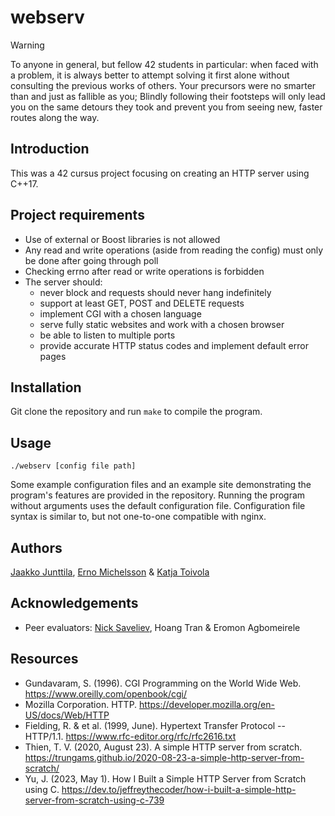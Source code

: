 # webserv

> [!WARNING]
> To anyone in general, but fellow 42 students in particular: when faced with a problem, it is always better to attempt solving it first alone without consulting the previous works of others. Your precursors were no smarter than and just as fallible as you; Blindly following their footsteps will only lead you on the same detours they took and prevent you from seeing new, faster routes along the way.

## Introduction

This was a 42 cursus project focusing on creating an HTTP server using C++17.

## Project requirements

- Use of external or Boost libraries is not allowed
- Any read and write operations (aside from reading the config) must only be done after going through poll
- Checking errno after read or write operations is forbidden
- The server should:
  - never block and requests should never hang indefinitely
  - support at least GET, POST and DELETE requests
  - implement CGI with a chosen language
  - serve fully static websites and work with a chosen browser
  - be able to listen to multiple ports
  - provide accurate HTTP status codes and implement default error pages

## Installation

Git clone the repository and run `make` to compile the program.

## Usage

`./webserv [config file path]`

Some example configuration files and an example site demonstrating the program's features are provided in the repository. Running the program without arguments uses the default configuration file. Configuration file syntax is similar to, but not one-to-one compatible with nginx.

## Authors

[Jaakko Junttila](https://github.com/kaulin), [Erno Michelsson](https://github.com/ernobyl) & [Katja Toivola](https://github.com/kootee)

## Acknowledgements

- Peer evaluators: [Nick Saveliev](https://github.com/FPyMEHTAPIU), Hoang Tran & Eromon Agbomeirele

## Resources
- Gundavaram, S. (1996). CGI Programming on the World Wide Web. https://www.oreilly.com/openbook/cgi/
- Mozilla Corporation. HTTP. https://developer.mozilla.org/en-US/docs/Web/HTTP
- Fielding, R. & et al. (1999, June). Hypertext Transfer Protocol -- HTTP/1.1. https://www.rfc-editor.org/rfc/rfc2616.txt
- Thien, T. V. (2020, August 23). A simple HTTP server from scratch. https://trungams.github.io/2020-08-23-a-simple-http-server-from-scratch/
- Yu, J. (2023, May 1). How I Built a Simple HTTP Server from Scratch using C. https://dev.to/jeffreythecoder/how-i-built-a-simple-http-server-from-scratch-using-c-739

